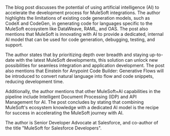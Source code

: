 
The blog post discusses the potential of using artificial intelligence (AI) to accelerate the development process for MuleSoft integrations. The author highlights the limitations of existing code generation models, such as CodeX and CodeGen, in generating code for languages specific to the MuleSoft ecosystem like DataWeave, RAML, and OAS. The post also mentions that MuleSoft is innovating with AI to provide a dedicated, internal AI model that can be used for code generation, debugging, testing, and support.

The author states that by prioritizing depth over breadth and staying up-to-date with the latest MuleSoft developments, this solution can unlock new possibilities for seamless integration and application development. The post also mentions that Einstein for Anypoint Code Builder: Generative Flows will be introduced to convert natural language into flow and code snippets, reducing development time.

Additionally, the author mentions that other MuleSoft+AI capabilities in the pipeline include Intelligent Document Processing (IDP) and API Management for AI. The post concludes by stating that combining MuleSoft's ecosystem knowledge with a dedicated AI model is the recipe for success in accelerating the MuleSoft journey with AI.

The author is Senior Developer Advocate at Salesforce, and co-author of the title "MuleSoft for Salesforce Developers".